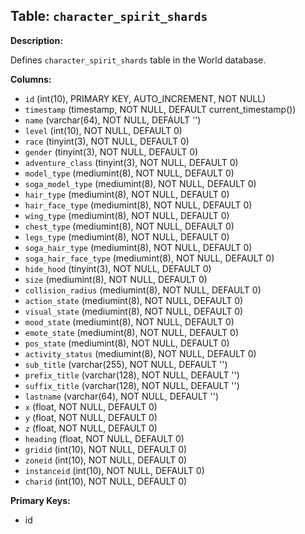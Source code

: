 ## Table: `character_spirit_shards`

**Description:**

Defines `character_spirit_shards` table in the World database.

**Columns:**
- `id` (int(10), PRIMARY KEY, AUTO_INCREMENT, NOT NULL)
- `timestamp` (timestamp, NOT NULL, DEFAULT current_timestamp())
- `name` (varchar(64), NOT NULL, DEFAULT '')
- `level` (int(10), NOT NULL, DEFAULT 0)
- `race` (tinyint(3), NOT NULL, DEFAULT 0)
- `gender` (tinyint(3), NOT NULL, DEFAULT 0)
- `adventure_class` (tinyint(3), NOT NULL, DEFAULT 0)
- `model_type` (mediumint(8), NOT NULL, DEFAULT 0)
- `soga_model_type` (mediumint(8), NOT NULL, DEFAULT 0)
- `hair_type` (mediumint(8), NOT NULL, DEFAULT 0)
- `hair_face_type` (mediumint(8), NOT NULL, DEFAULT 0)
- `wing_type` (mediumint(8), NOT NULL, DEFAULT 0)
- `chest_type` (mediumint(8), NOT NULL, DEFAULT 0)
- `legs_type` (mediumint(8), NOT NULL, DEFAULT 0)
- `soga_hair_type` (mediumint(8), NOT NULL, DEFAULT 0)
- `soga_hair_face_type` (mediumint(8), NOT NULL, DEFAULT 0)
- `hide_hood` (tinyint(3), NOT NULL, DEFAULT 0)
- `size` (mediumint(8), NOT NULL, DEFAULT 0)
- `collision_radius` (mediumint(8), NOT NULL, DEFAULT 0)
- `action_state` (mediumint(8), NOT NULL, DEFAULT 0)
- `visual_state` (mediumint(8), NOT NULL, DEFAULT 0)
- `mood_state` (mediumint(8), NOT NULL, DEFAULT 0)
- `emote_state` (mediumint(8), NOT NULL, DEFAULT 0)
- `pos_state` (mediumint(8), NOT NULL, DEFAULT 0)
- `activity_status` (mediumint(8), NOT NULL, DEFAULT 0)
- `sub_title` (varchar(255), NOT NULL, DEFAULT '')
- `prefix_title` (varchar(128), NOT NULL, DEFAULT '')
- `suffix_title` (varchar(128), NOT NULL, DEFAULT '')
- `lastname` (varchar(64), NOT NULL, DEFAULT '')
- `x` (float, NOT NULL, DEFAULT 0)
- `y` (float, NOT NULL, DEFAULT 0)
- `z` (float, NOT NULL, DEFAULT 0)
- `heading` (float, NOT NULL, DEFAULT 0)
- `gridid` (int(10), NOT NULL, DEFAULT 0)
- `zoneid` (int(10), NOT NULL, DEFAULT 0)
- `instanceid` (int(10), NOT NULL, DEFAULT 0)
- `charid` (int(10), NOT NULL, DEFAULT 0)

**Primary Keys:**
- id
